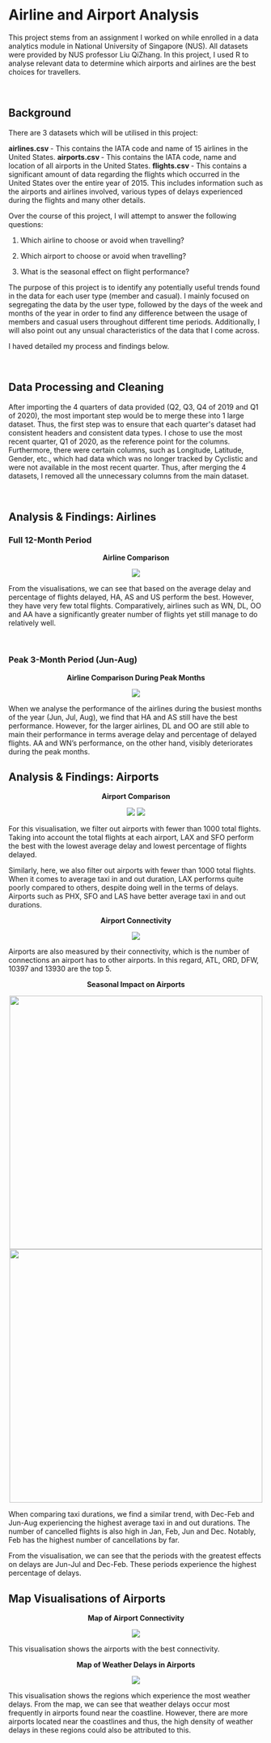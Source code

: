 # Airline and Airport Analysis

This project stems from an assignment I worked on while enrolled in a data analytics module in National University of Singapore (NUS). All datasets were provided by NUS professor Liu QiZhang. In this project, I used R to analyse relevant data to determine which airports and airlines are the best choices for travellers.

<br/>

## Background

There are 3 datasets which will be utilised in this project: 

<b> airlines.csv </b> - This contains the IATA code and name of 15 airlines in the United States.
<b> airports.csv </b> - This contains the IATA code, name and location of all airports in the United States.
<b> flights.csv </b> - This contains a significant amount of data regarding the flights which occurred in the United States over the entire year of 2015. This includes information such as the airports and airlines involved, various types of delays experienced during the flights and many other details.

Over the course of this project, I will attempt to answer the following questions: 

1. Which airline to choose or avoid when travelling?

2. Which airport to choose or avoid when travelling?

3. What is the seasonal effect on flight performance?

The purpose of this project is to identify any potentially useful trends found in the data for each user type (member and casual). I mainly focused on segregating the data by the user type, followed by the days of the week and months of the year in order to find any difference between the usage of members and casual users throughout different time periods. Additionally, I will also point out any unsual characteristics of the data that I come across.

I haved detailed my process and findings below.

<br/>

## Data Processing and Cleaning

After importing the 4 quarters of data provided (Q2, Q3, Q4 of 2019 and Q1 of 2020), the most important step would be to merge these into 1 large dataset. Thus, the first step was to ensure that each quarter's dataset had consistent headers and consistent data types. I chose to use the most recent quarter, Q1 of 2020, as the reference point for the columns. Furthermore, there were certain columns, such as Longitude, Latitude, Gender, etc., which had data which was no longer tracked by Cyclistic and were not available in the most recent quarter. Thus, after merging the 4 datasets, I removed all the unnecessary columns from the main dataset.

<br/>

## Analysis & Findings: Airlines

### Full 12-Month Period

<p align="center"> <b>
Airline Comparison
</b> </p>

<p align="center">
<img src="Images/Airline%20Comparison%20(Scatter).PNG">
</p>

From the visualisations, we can see that based on the average delay and percentage of flights delayed, HA, AS and US perform the best. However, they have very few total flights. Comparatively, airlines such as WN, DL, OO and AA have a significantly greater number of flights yet still manage to do relatively well.

<br/>

### Peak 3-Month Period (Jun-Aug)

<p align="center"> <b>
Airline Comparison During Peak Months
</b> </p>

<p align="center">
<img src="Images/Airline%20Comparison%20(Peak)%20(Scatter).PNG">
</p>

When we analyse the performance of the airlines during the busiest months of the year (Jun, Jul, Aug), we find that HA and AS still have the best performance. However, for the larger airlines, DL and OO are still able to main their performance in terms average delay and percentage of delayed flights. AA and WN’s performance, on the other hand, visibly deteriorates during the peak months.

## Analysis & Findings: Airports

<p align="center"> <b>
Airport Comparison
</b> </p>

<p align="center">
<img src="Images/Airport%20Comparison%201.PNG">
<img src="Images/Airport%20Comparison%202.PNG">
</p>

For this visualisation, we filter out airports with fewer than 1000 total flights. Taking into account the total flights at each airport, LAX and SFO perform the best with the lowest average delay and lowest percentage of flights delayed. 

Similarly, here, we also filter out airports with fewer than 1000 total flights. When it comes to average taxi in and out duration, LAX performs quite poorly compared to others, despite doing well in the terms of delays. Airports such as PHX, SFO and LAS have better average taxi in and out durations.

<p align="center"> <b>
Airport Connectivity
</b> </p>

<p align="center">
<img src="Images/Airport%20%20Connectivity.PNG">
</p>

Airports are also measured by their connectivity, which is the number of connections an airport has to other airports. In this regard, ATL, ORD, DFW, 10397 and 13930 are the top 5.

<p align="center"> <b>
Seasonal Impact on Airports
</b> </p>

<p align="center">
<img src="Images/Seasonal%20Effect%20on%20Airport%20Performance.PNG" width="500">
<img src="Images/Seasonal%20Effect%20on%20Types%20of%20Delay.PNG" width="500">
</p>

When comparing taxi durations, we find a similar trend, with Dec-Feb and Jun-Aug experiencing the highest average taxi in and out durations. The number of cancelled flights is also high in Jan, Feb, Jun and Dec. Notably, Feb has the highest number of cancellations by far.

From the visualisation, we can see that the periods with the greatest effects on delays are Jun-Jul and Dec-Feb. These periods experience the highest percentage of delays.

## Map Visualisations of Airports

<p align="center"> <b>
Map of Airport Connectivity
</b> </p>

<p align="center">
<img src="Images/Map%20of%20Airport%20Connectivity.PNG">
</p>

This visualisation shows the airports with the best connectivity.

<p align="center"> <b>
Map of Weather Delays in Airports
</b> </p>

<p align="center">
<img src="Images/Map%20of%20Weather%20Delays.PNG">
</p>

This visualisation shows the regions which experience the most weather delays. From the map, we can see that weather delays occur most frequently in airports found near the coastline. However, there are more airports located near the coastlines and thus, the high density of weather delays in these regions could also be attributed to this.
